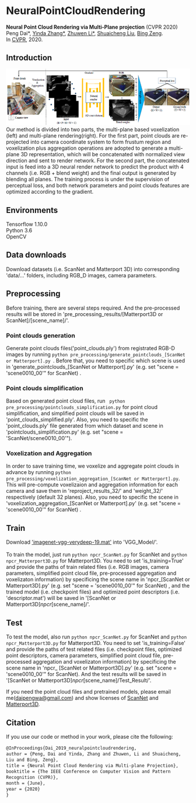 # NeuralPointCloudRendering

**Neural Point Cloud Rendering via Multi-Plane projection** (CVPR 2020)  
Peng Dai*, [Yinda Zhang*](https://www.zhangyinda.com/), [Zhuwen Li*](https://scholar.google.com/citations?user=gIBLutQAAAAJ&hl=en), [Shuaicheng Liu](http://www.liushuaicheng.org/), [Bing Zeng](https://scholar.google.com/citations?user=s-kUGYQAAAAJ&hl=en).
<br>In [CVPR](https://arxiv.org/abs/1912.04645.pdf), 2020.

## Introduction
<img src='./images/framework.png' width=1000>
<br>
Our method is divided into two parts, the multi-plane based voxelization (left) and multi-plane rendering(right). For the first part, point clouds are re-projected into camera coordinate system to form frustum region and voxelization plus aggregation operations are adopted to generate a multi-plane 3D representation, which will be concatenated with normalized view direction and sent to render network. For the second part, the concatenated input is feed into a 3D neural render network to predict the product with 4 channels (i.e. RGB + blend weight) and the final output is generated by blending all planes. The training process is under the supervision of perceptual loss, and both network parameters and point clouds features are optimized according to the gradient.

## Environments
Tensorflow 1.10.0
<br>
Python 3.6
<br>
OpenCV

## Data downloads
Download datasets (i.e. ScanNet and Matterport 3D) into corresponding 'data/...' folders, including RGB_D images, camera parameters.

## Preprocessing
Before training, there are several steps required. And the pre-processed results will be stored in 'pre_processing_results/[Matterport3D or ScanNet]/[scene_name]/'.

### Point clouds generation
Generate point clouds files('point_clouds.ply') from registrated RGB-D images by running ```python pre_processing/generate_pointclouds_[ScanNet or Matterport].py ```. Before that, you need to specific which scene is used in 'generate_pointclouds_[ScanNet or Matterport].py' (e.g. set "scene = 'scene0010_00'" for ScanNet) .

### Point clouds simplification
Based on generated point cloud files, run ``` python pre_processing/pointclouds_simplification.py``` for point cloud simplification, and simplified point clouds will be saved in 'point_clouds_simplified.ply'. Also, you need to specific the 'point_clouds.ply' file generated from which dataset and scene in 'pointclouds_simplification.py' (e.g. set "scene = 'ScanNet/scene0010_00'").

### Voxelization and Aggregation
In order to save training time, we voxelize and aggregate point clouds in advance by running ```python pre_processing/voxelization_aggregation_[ScanNet or Matterport].py```. This will pre-compute voxelizaion and aggregation information for each camera and save them in 'reproject_results_32/' and 'weight_32/' respectively (default 32 planes). Also, you need to specific the scene in 'voxelization_aggregation_[ScanNet or Matterport].py' (e.g. set "scene = 'scene0010_00'" for ScanNet) . 

## Train
Download ['imagenet-vgg-verydeep-19.mat'](https://github.com/CQFIO/PhotographicImageSynthesis/blob/master/download_models.py) into 'VGG_Model/'.
<br>
<br>
To train the model, just run ```python npcr_ScanNet.py``` for ScanNet and ```python npcr_Matterport3D.py``` for Matterport3D. You need to set 'is_training=True' and provide the paths of train related files (i.e. RGB images, camera parameters, simplified point cloud file, pre-processed aggregation and voxelizaton information) by specificing the scene name in 'npcr_[ScanNet or Matterport3D].py' (e.g. set "scene = 'scene0010_00'" for ScanNet) , and the trained model (i.e. checkpoint files) and optimized point descriptors (i.e. 'descriptor.mat') will be saved in '[ScanNet or Matterport3D]_npcr_[scene_name]/'.
<br>

## Test
To test the model, also run ```python npcr_ScanNet.py``` for ScanNet and ```python npcr_Matterport3D.py``` for Matterport3D. You need to set 'is_training=False' and provide the paths of test related files (i.e. checkpoint files, optimized point descriptors, camera parameters, simplified point cloud file, pre-processed aggregation and voxelizaton information) by specificing the scene name in 'npcr_ [ScanNet or Matterport3D].py' (e.g. set "scene = 'scene0010_00'" for ScanNet). And the test results will be saved in '[ScanNet or Matterport3D]_npcr_[scene_name]/Test_Result/'.

If you need the point cloud files and pretrained models, please email me(daipengwa@gmail.com) and show licenses of [ScanNet](https://github.com/ScanNet/ScanNet) and [Matterport3D](https://github.com/niessner/Matterport).

## Citation
If you use our code or method in your work, please cite the following:
```
@InProceedings{Dai_2019_neuralpointcloudrendering,
author = {Peng, Dai and Yinda, Zhang and Zhuwen, Li and Shuaicheng, Liu and Bing, Zeng},
title = {Neural Point Cloud Rendering via Multi-plane Projection},
booktitle = {The IEEE Conference on Computer Vision and Pattern Recognition (CVPR)},
month = {June},
year = {2020}
}

